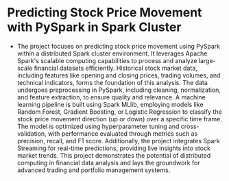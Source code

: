 # Predicting Stock Price Movement with PySpark in Spark Cluster

- The project focuses on predicting stock price movement using PySpark within a distributed Spark cluster environment. It leverages Apache Spark's scalable computing capabilities to process and analyze large-scale financial datasets efficiently. Historical stock market data, including features like opening and closing prices, trading volumes, and technical indicators, forms the foundation of this analysis. The data undergoes preprocessing in PySpark, including cleaning, normalization, and feature extraction, to ensure quality and relevance. A machine learning pipeline is built using Spark MLlib, employing models like Random Forest, Gradient Boosting, or Logistic Regression to classify the stock price movement direction (up or down) over a specific time frame. The model is optimized using hyperparameter tuning and cross-validation, with performance evaluated through metrics such as precision, recall, and F1 score. Additionally, the project integrates Spark Streaming for real-time predictions, providing live insights into stock market trends. This project demonstrates the potential of distributed computing in financial data analysis and lays the groundwork for advanced trading and portfolio management systems.

